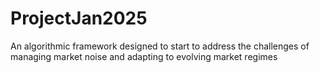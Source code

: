 # ProjectJan2025
An algorithmic framework designed to start to address the challenges of managing market noise and adapting to evolving market regimes
